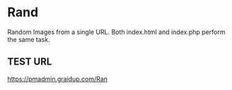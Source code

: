 # Rand
 Random Images from a single URL.
 Both index.html and index.php perform the same task.

 ## TEST URL

https://pmadmin.graidup.com/Ran


